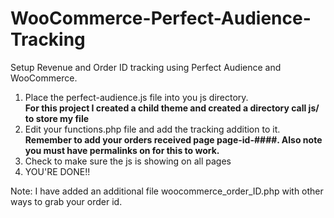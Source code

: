 # WooCommerce-Perfect-Audience-Tracking
Setup Revenue and Order ID tracking using Perfect Audience and WooCommerce.

1. Place the perfect-audience.js file into you js directory. 
<br>**For this project I created a child theme and created a directory call js/ to store my file**
2. Edit your functions.php file and add the tracking addition to it.
<br>**Remember to add your orders received page page-id-####. Also note you must have permalinks on for this to work.**
3. Check to make sure the js is showing on all pages
4. YOU'RE DONE!!


Note: I have added an additional file woocommerce_order_ID.php with other ways to grab your order id.
